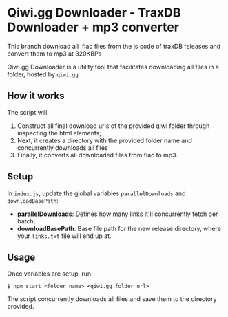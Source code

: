 # Qiwi.gg Downloader - TraxDB Downloader + mp3 converter

This branch download all .flac files from the js code of traxDB releases and convert them to mp3 at 320KBPs 

Qiwi.gg Downloader is a utility tool that facilitates downloading all files in a folder, hosted by `qiwi.gg`

## How it works

The script will:
1. Construct all final download urls of the provided qiwi folder through inspecting the html elements;
2. Next, it creates a directory with the provided folder name and concurrently downloads all files
3. Finally, it converts all downloaded files from flac to mp3.

## Setup

In `index.js`, update the global variables `parallelDownloads` and `downloadBasePath`:
- **parallelDownloads**: Defines how many links it'll concurrently fetch per batch;
- **downloadBasePath**: Base file path for the new release directory, where your `links.txt` file will end up at.

## Usage

Once variables are setup, run:

```
$ npm start <folder name> <qiwi.gg folder url>
```

The script concurrently downloads all files and save them to the directory provided.
